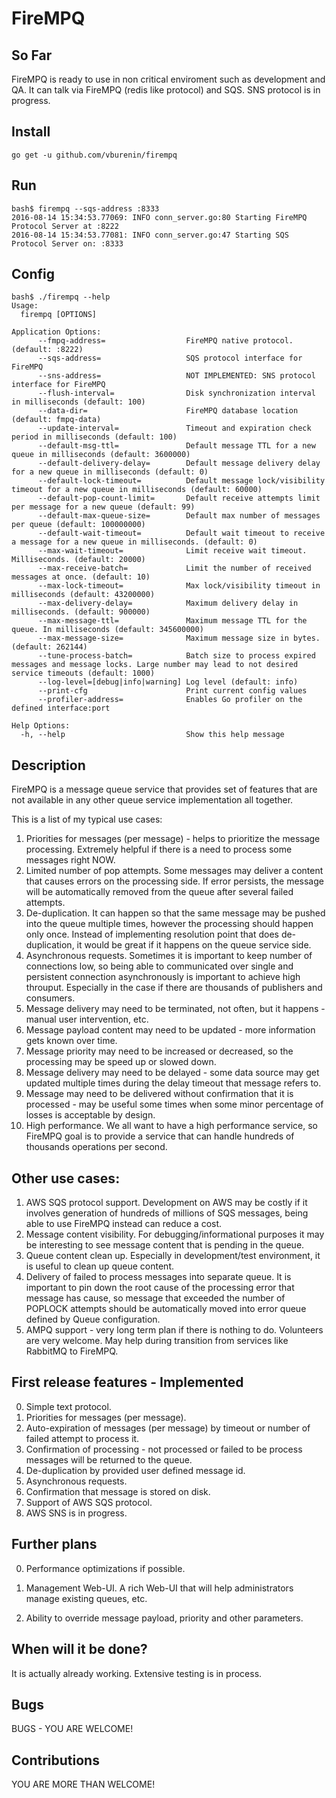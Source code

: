 # FireMPQ

## So Far

FireMPQ is ready to use in non critical enviroment such as development and QA.
It can talk via FireMPQ (redis like protocol) and SQS. SNS protocol is in progress.

## Install
  
  ```go get -u github.com/vburenin/firempq```

## Run

```
bash$ firempq --sqs-address :8333
2016-08-14 15:34:53.77069: INFO conn_server.go:80 Starting FireMPQ Protocol Server at :8222
2016-08-14 15:34:53.77081: INFO conn_server.go:47 Starting SQS Protocol Server on: :8333
```

## Config

```
bash$ ./firempq --help
Usage:
  firempq [OPTIONS]

Application Options:
      --fmpq-address=                  FireMPQ native protocol. (default: :8222)
      --sqs-address=                   SQS protocol interface for FireMPQ
      --sns-address=                   NOT IMPLEMENTED: SNS protocol interface for FireMPQ
      --flush-interval=                Disk synchronization interval in milliseconds (default: 100)
      --data-dir=                      FireMPQ database location (default: fmpq-data)
      --update-interval=               Timeout and expiration check period in milliseconds (default: 100)
      --default-msg-ttl=               Default message TTL for a new queue in milliseconds (default: 3600000)
      --default-delivery-delay=        Default message delivery delay for a new queue in milliseconds (default: 0)
      --default-lock-timeout=          Default message lock/visibility timeout for a new queue in milliseconds (default: 60000)
      --default-pop-count-limit=       Default receive attempts limit per message for a new queue (default: 99)
      --default-max-queue-size=        Default max number of messages per queue (default: 100000000)
      --default-wait-timeout=          Default wait timeout to receive a message for a new queue in milliseconds. (default: 0)
      --max-wait-timeout=              Limit receive wait timeout. Milliseconds. (default: 20000)
      --max-receive-batch=             Limit the number of received messages at once. (default: 10)
      --max-lock-timeout=              Max lock/visibility timeout in milliseconds (default: 43200000)
      --max-delivery-delay=            Maximum delivery delay in milliseconds. (default: 900000)
      --max-message-ttl=               Maximum message TTL for the queue. In milliseconds (default: 345600000)
      --max-message-size=              Maximum message size in bytes. (default: 262144)
      --tune-process-batch=            Batch size to process expired messages and message locks. Large number may lead to not desired service timeouts (default: 1000)
      --log-level=[debug|info|warning] Log level (default: info)
      --print-cfg                      Print current config values
      --profiler-address=              Enables Go profiler on the defined interface:port

Help Options:
  -h, --help                           Show this help message
```

## Description

FireMPQ is a message queue service that provides set of features that are not available in any other queue service implementation all together.

This is a list of my typical use cases:

1. Priorities for messages (per message) - helps to prioritize the message processing. Extremely helpful if there is a need to process some messages right NOW.
2. Limited number of pop attempts. Some messages may deliver a content that causes errors on the processing side. If error persists, the message will be automatically removed from the queue after several failed attempts.
3. De-duplication. It can happen so that the same message may be pushed into the queue multiple times, however the processing should happen only once. Instead of implementing resolution point that does de-duplication, it would be great if it happens on the queue service side.
4. Asynchronous requests. Sometimes it is important to keep number of connections low, so being able to communicated over single and persistent connection asynchronously is important to achieve high throuput. Especially in the case if there are thousands of publishers and consumers.
5. Message delivery may need to be terminated, not often, but it happens - manual user intervention, etc.
6. Message payload content may need to be updated - more information gets known over time.
7. Message priority may need to be increased or decreased, so the processing may be speed up or slowed down.
8. Message delivery may need to be delayed - some data source may get updated multiple times during the delay timeout that message refers to.
9. Message may need to be delivered without confirmation that it is processed - may be useful some times when some minor percentage of losses is acceptable by design.
10. High performance. We all want to have a high performance service, so FireMPQ goal is to provide a service that can handle hundreds of thousands operations per second.

## Other use cases:

1. AWS SQS protocol support. Development on AWS may be costly if it involves generation of hundreds of millions of SQS messages, being able to use FireMPQ instead can reduce a cost.
2. Message content visibility. For debugging/informational purposes it may be interesting to see message content that is pending in the queue.
3. Queue content clean up. Especially in development/test environment, it is useful to clean up queue content.
4. Delivery of failed to process messages into separate queue. It is important to pin down the root cause of the processing error that message has cause, so message that exceeded the number of POPLOCK attempts should be automatically moved into error queue defined by Queue configuration.
5. AMPQ support - very long term plan if there is nothing to do. Volunteers are very welcome. May help during transition from services like RabbitMQ to FireMPQ.


## First release features - Implemented

0. Simple text protocol.
1. Priorities for messages (per message).
2. Auto-expiration of messages (per message) by timeout or number of failed attempt to process it.
3. Confirmation of processing - not processed or failed to be process messages will be returned to the queue.
4. De-duplication by provided user defined message id.
5. Asynchronous requests.
6. Confirmation that message is stored on disk.
7. Support of AWS SQS protocol.
8. AWS SNS is in progress.

## Further plans
0. Performance optimizations if possible.
1. Management Web-UI. A rich Web-UI that will help administrators manage existing queues, etc.

3. Ability to override message payload, priority and other parameters.

## When will it be done?

It is actually already working. Extensive testing is in process.

## Bugs

BUGS - YOU ARE WELCOME!

## Contributions

YOU ARE MORE THAN WELCOME!
